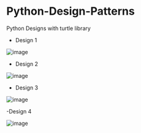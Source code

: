 # Python-Design-Patterns
Python Designs with turtle library
- Design 1 

![image](https://user-images.githubusercontent.com/69806791/175904312-7bb988cd-983f-466c-a716-a437fbf9d434.png)

- Design 2

![image](https://user-images.githubusercontent.com/69806791/176168792-ff0baa2c-bbff-48cd-a46d-27126deed62a.png)

- Design 3

![image](https://user-images.githubusercontent.com/69806791/176371304-0bdf2f24-5308-41b7-8afd-e29a35908f74.png)

-Design 4

![image](https://user-images.githubusercontent.com/69806791/176606323-e4d1608f-1a0a-47c9-88c2-219fb84724a9.png)

